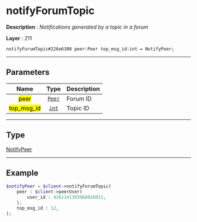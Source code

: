 # notifyForumTopic

**Description** : *Notifications generated by a topic in a forum*

**Layer** : 211

```tl
notifyForumTopic#226e6308 peer:Peer top_msg_id:int = NotifyPeer;
```

---

## Parameters

| Name | Type | Description |
| :---: | :---: | :--- |
| <mark>peer</mark> | [`Peer`](type/Peer) | Forum ID |
| <mark>top_msg_id</mark> | [`int`](type/int) | Topic ID |

---

## Type

[NotifyPeer](type/NotifyPeer)

---

## Example

```php
$notifyPeer = $client->notifyForumTopic(
	peer : $client->peerUser(
		user_id : 4161141303968816011,
	),
	top_msg_id : 12,
);
```